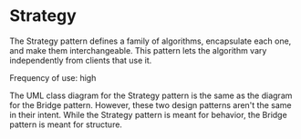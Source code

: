 # Strategy

The Strategy pattern defines a family of algorithms, encapsulate each one,
and make them interchangeable. This pattern lets the algorithm vary independently from clients that use it.

Frequency of use: high

The UML class diagram for the Strategy pattern is the same as the diagram for the Bridge pattern.
However, these two design patterns aren't the same in their intent.
While the Strategy pattern is meant for behavior, the Bridge pattern is meant for structure.